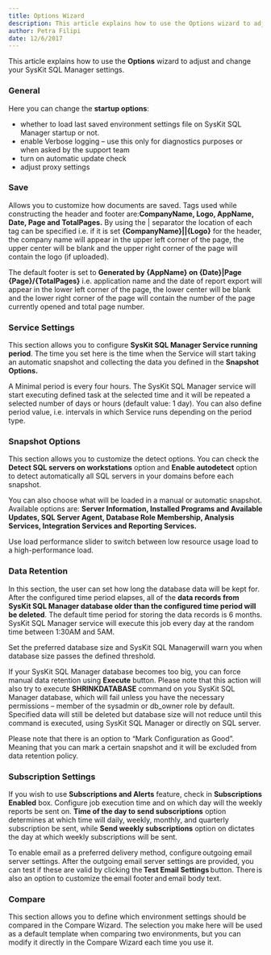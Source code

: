 ```yaml
---
title: Options Wizard
description: This article explains how to use the Options wizard to adjust and change your SysKit SQL Manager settings.
author: Petra Filipi
date: 12/6/2017
---
```

This article explains how to use the __Options__ wizard to adjust and change your SysKit SQL Manager settings.

### General

Here you can change the __startup options__:
* whether to load last saved environment settings file on SysKit SQL Manager startup or not.
* enable Verbose logging – use this only for diagnostics purposes or when asked by the support team
* turn on automatic update check
* adjust proxy settings

### Save

Allows you to customize how documents are saved. Tags used while constructing the header and footer are:__CompanyName, Logo, AppName, Date, Page and TotalPages.__
By using the | separator the location of each tag can be specified i.e. if it is set __{CompanyName}||{Logo}__ for the header, the company name will appear in the upper left corner of the page, the upper center will be blank and the upper right corner of the page will contain the logo (if uploaded).

The default footer is set to __Generated by {AppName} on {Date}|Page {Page}/{TotalPages}__ i.e. application name and the date of report export will appear in the lower left corner of the page, the lower center will be blank and the lower right corner of the page will contain the number of the page currently opened and total page number.

### Service Settings

This section allows you to configure __SysKit SQL Manager Service running period__.
The time you set here is the time when the Service will start taking an automatic snapshot and collecting the data you defined in the __Snapshot Options.__

A Minimal period is every four hours. The SysKit SQL Manager service will start executing defined task at the selected time and it will be repeated a selected number of days or hours (default value: 1 day). You can also define period value, i.e. intervals in which Service runs depending on the period type.

### Snapshot Options
This section allows you to customize the detect options. You can check the __Detect SQL servers on workstations__ option and __Enable autodetect__ option to detect automatically all SQL servers in your domains before each snapshot.

You can also choose what will be loaded in a manual or automatic snapshot. Available options are: __Server Information, Installed Programs and Available Updates, SQL Server Agent, Database Role Membership, Analysis Services, Integration Services and Reporting Services.__

Use load performance slider to switch between low resource usage load to a high-performance load.

### Data Retention

In this section, the user can set how long the database data will be kept for. After the configured time period elapses, all of the __data records from SysKit SQL Manager database older than the configured time period will be deleted__. The default time period for storing the data records is 6 months. SysKit SQL Manager service will execute this job every day at the random time between 1:30AM and 5AM.

Set the preferred database size and SysKit SQL Managerwill warn you when database size passes the defined threshold.

If your SysKit SQL Manager database becomes too big, you can force manual data retention using __Execute__ button. Please note that this action will also try to execute __SHRINKDATABASE__ command on you SysKit SQL Manager database, which will fail unless you have the necessary permissions – member of the sysadmin or db_owner role by default. Specified data will still be deleted but database size will not reduce until this command is executed, using SysKit SQL Manager or directly on SQL server.

Please note that there is an option to “Mark Configuration as Good”. Meaning that you can mark a certain snapshot and it will be excluded from data retention policy.

### Subscription Settings

If you wish to use __Subscriptions and Alerts__ feature, check in __Subscriptions Enabled__ box. Configure job execution time and on which day will the weekly reports be sent on. __Time of the day to send subscriptions__ option determines at which time will daily, weekly, monthly, and quarterly subscription be sent, while __Send weekly subscriptions__ option on dictates the day at which weekly subscriptions will be sent.

To enable email as a preferred delivery method, configure outgoing email server settings. After the outgoing email server settings are provided, you can test if these are valid by clicking the __Test Email Settings__ button. There is also an option to customize the email footer and email body text.

### Compare

This section allows you to define which environment settings should be compared in the Compare Wizard. The selection you make here will be used as a default template when comparing two environments, but you can modify it directly in the Compare Wizard each time you use it.